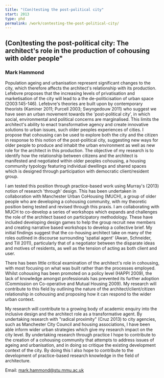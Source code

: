 ```yaml
---
title: "(Con)testing the post-political city"
start: 2013
type: phd
permalink: /work/contesting-the-post-political-city/
---
```


## (Con)testing the post-political city: The architect's role in the production of cohousing with older people"

### Mark Hammond

Population ageing and urbanisation represent significant changes to the city, which therefore affects the architect's relationship with its production. Lefebvre proposes that the increasing levels of privatisation and marketisation of the city will lead to a the de-politicisation of urban space (2003:145-146). Lefebvre's theories are built upon by contemporary theorists (Kaminer 2011; Purcell 2003; Swyngedouw 2011) who suggest we have seen an urban movement towards the 'post-political city', in which social, environmental and political concerns are marginalised. This limits the architect's ability to enact transformative agency and create innovative solutions to urban issues, such older peoples experiences of cities.
I propose that cohousing can be used to explore both the city and the citizen in response to this notion of the post-political city, suggesting new ways for older people to produce and inhabit the urban environment as well as new role for the architect in this production. The objective of my research is to identify how the relationship between citizens and the architect is manifested and negotiated within older peoples cohousing, a housing community typology featuring individual dwellings and shared spaces which is designed through participation with democratic client/resident group.

I am tested this position through practice-based work using Murray's (2013) notion of research 'through' design. This has been undertaken in collaboration with Manchester Urban CoHousing (MUCH), a group of older people who are developing a cohousing community, with my theoretic position being tested and revised through this praxis. I am collaborating with MUCH to co-develop a series of workshops which expands and challenges the role of the architect based on participatory methodology. These have included developing design games to help the group recruit new members and creating narrative based workshops to develop a collective brief. My initial findings suggest that the co-housing architect take on many of the roles outlined in discourse surrounding 'spatial agent' (Awan, Schneider, and Till 2011), particularly that of a negotiator between the disparate ideas and motives of residents, as well as the tension of acting as both client and user.

There has been little critical examination of the architect's role in cohousing, with most focusing on what was built rather than the processes employed. Whilst cohousing has been promoted on a policy level (HAPPI 2009), the lack of knowledge amongst professionals has prevented its further adoption (Commission on Co-operative and Mutual Housing 2009). My research will contribute to this field by outlining the nature of the architect/client/citizen relationship in cohousing and proposing how it can respond to the wider urban context.

My research will contribute to a growing body of academic enquiry into the inclusive design and the architect role as a transformative agent. By undertaking research with "radical proximity" (Cruz 2013) to city agencies, such as Manchester City Council and housing associations, I have been able inform wider urban strategies which give my research impact on the city level. By undertaking research through practice I hope to contribute to the creation of a cohousing community that attempts to address issues of ageing and urbanisation, and in doing so critique the existing development context of the city. By doing this I also hope to contribute to the development of practice-based research knowledge in the field of architecture.

Email: [mark.hammond@stu.mmu.ac.uk](mailto:mark.hammond@stu.mmu.ac.uk)
